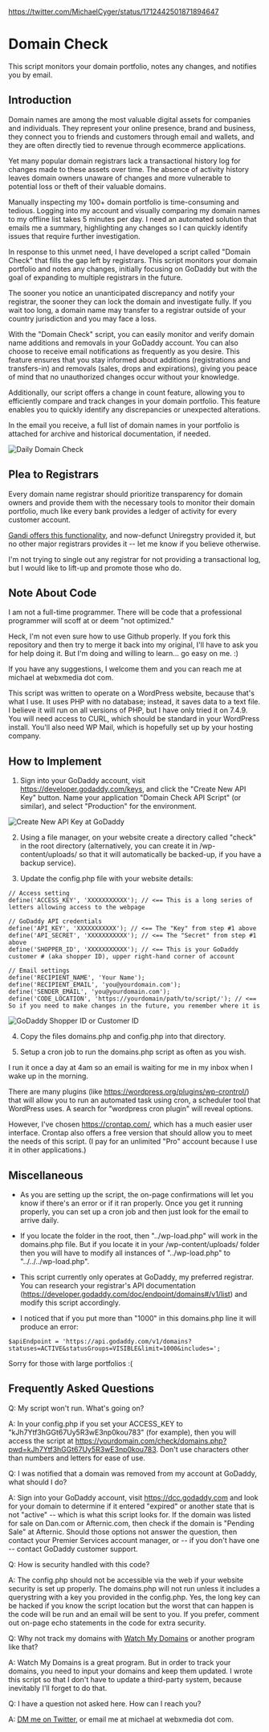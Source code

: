 https://twitter.com/MichaelCyger/status/1712442501871894647

# Domain Check
This script monitors your domain portfolio, notes any changes, and notifies you by email.

## Introduction
Domain names are among the most valuable digital assets for companies and individuals. They represent your online presence, brand and business, they connect you to friends and customers through email and wallets, and they are often directly tied to revenue through ecommerce applications.

Yet many popular domain registrars lack a transactional history log for changes made to these assets over time. The absence of activity history leaves domain owners unaware of changes and more vulnerable to potential loss or theft of their valuable domains.

Manually inspecting my 100+ domain portfolio is time-consuming and tedious. Logging into my account and visually comparing my domain names to my offline list takes 5 minutes per day. I need an automated solution that emails me a summary, highlighting any changes so I can quickly identify issues that require further investigation.

In response to this unmet need, I have developed a script called "Domain Check" that fills the gap left by registrars. This script monitors your domain portfolio and notes any changes, initially focusing on GoDaddy but with the goal of expanding to multiple registrars in the future.

The sooner you notice an unanticipated discrepancy and notify your registrar, the sooner they can lock the domain and investigate fully. If you wait too long, a domain name may transfer to a registrar outside of your country jurisdiction and you may face a loss.

With the "Domain Check" script, you can easily monitor and verify domain name additions and removals in your GoDaddy account. You can also choose to receive email notifications as frequently as you desire. This feature ensures that you stay informed about additions (registrations and transfers-in) and removals (sales, drops and expirations), giving you peace of mind that no unauthorized changes occur without your knowledge.

Additionally, our script offers a change in count feature, allowing you to efficiently compare and track changes in your domain portfolio. This feature enables you to quickly identify any discrepancies or unexpected alterations.

In the email you receive, a full list of domain names in your portfolio is attached for archive and historical documentation, if needed.

![Daily Domain Check](https://github.com/MichaelCyger/Domain-Check/assets/121400468/7284f9b7-576f-4016-b34f-b43ec7c2cfbe)


## Plea to Registrars

Every domain name registrar should prioritize transparency for domain owners and provide them with the necessary tools to monitor their domain portfolio, much like every bank provides a ledger of activity for every customer account.

[Gandi offers this functionality](https://docs.gandi.net/en/domain_names/common_operations/activity.html), and now-defunct Uniregstry provided it, but no other major registrars provides it -- let me know if you believe otherwise.

I'm not trying to single out any registrar for not providing a transactional log, but I would like to lift-up and promote those who do.

## Note About Code

I am not a full-time programmer. There will be code that a professional programmer will scoff at or deem "not optimized."

Heck, I'm not even sure how to use Github properly. If you fork this repository and then try to merge it back into my original, I'll have to ask you for help doing it. But I'm doing and willing to learn... go easy on me. :)

If you have any suggestions, I welcome them and you can reach me at michael at webxmedia dot com.

This script was written to operate on a WordPress website, because that's what I use. It uses PHP with no database; instead, it saves data to a text file. I believe it will run on all versions of PHP, but I have only tried it on 7.4.9. You will need access to CURL, which should be standard in your WordPress install. You'll also need WP Mail, which is hopefully set up by your hosting company.

## How to Implement

1. Sign into your GoDaddy account, visit https://developer.godaddy.com/keys, and click the "Create New API Key" button. Name your application "Domain Check API Script" (or similar), and select "Production" for the environment.

![Create New API Key at GoDaddy](https://github.com/MichaelCyger/Domain-Check/assets/121400468/556dbd08-38cd-4b35-bec0-2846ff90e293)

2. Using a file manager, on your website create a directory called "check" in the root directory (alternatively, you can create it in /wp-content/uploads/ so that it will automatically be backed-up, if you have a backup service).

3. Update the config.php file with your website details:

```
// Access setting
define('ACCESS_KEY', 'XXXXXXXXXXX'); // <== This is a long series of letters allowing access to the webpage

// GoDaddy API credentials
define('API_KEY', 'XXXXXXXXXXX'); // <== The "Key" from step #1 above
define('API_SECRET', 'XXXXXXXXXXX'); // <== The "Secret" from step #1 above
define('SHOPPER_ID', 'XXXXXXXXXXX'); // <== This is your GoDaddy customer # (aka shopper ID), upper right-hand corner of account

// Email settings
define('RECIPIENT_NAME', 'Your Name');
define('RECIPIENT_EMAIL', 'you@yourdomain.com');
define('SENDER_EMAIL', 'you@yourdomain.com');
define('CODE_LOCATION', 'https://yourdomain/path/to/script/'); // <== So if you need to make changes in the future, you remember where it is
```

![GoDaddy Shopper ID or Customer ID](https://github.com/MichaelCyger/Domain-Check/assets/121400468/6f1c2268-8a52-4d94-bd91-9ee5d90dbba6)

4. Copy the files domains.php and config.php into that directory.

5. Setup a cron job to run the domains.php script as often as you wish.

I run it once a day at 4am so an email is waiting for me in my inbox when I wake up in the morning.

There are many plugins (like https://wordpress.org/plugins/wp-crontrol/) that will allow you to run an automated task using cron, a scheduler tool that WordPress uses. A search for "wordpress cron plugin" will reveal options.

However, I've chosen https://crontap.com/, which has a much easier user interface. Crontap also offers a free version that should allow you to meet the needs of this script. (I pay for an unlimited "Pro" account because I use it in other applications.)

## Miscellaneous

* As you are setting up the script, the on-page confirmations will let you know if there's an error or if it ran properly. Once you get it running properly, you can set up a cron job and then just look for the email to arrive daily.

* If you locate the folder in the root, then "../wp-load.php" will work in the domains.php file. But if you locate it in your /wp-content/uploads/ folder then you will have to modify all instances of "../wp-load.php" to "../../../wp-load.php".

* This script currently only operates at GoDaddy, my preferred registrar. You can research your registrar's API documentation (https://developer.godaddy.com/doc/endpoint/domains#/v1/list) and modify this script accordingly.

* I noticed that if you put more than "1000" in this domains.php line it will produce an error:
```
$apiEndpoint = 'https://api.godaddy.com/v1/domains?statuses=ACTIVE&statusGroups=VISIBLE&limit=1000&includes=';
```

Sorry for those with large portfolios :(

## Frequently Asked Questions

Q: My script won't run. What's going on?

A: In your config.php if you set your ACCESS_KEY to "kJh7Ytf3hGGt67Uy5R3wE3np0kou783" (for example), then you will access the script at https://yourdomain.com/check/domains.php?pwd=kJh7Ytf3hGGt67Uy5R3wE3np0kou783. Don't use characters other than numbers and letters for ease of use.

Q: I was notified that a domain was removed from my account at GoDaddy, what should I do?

A: Sign into your GoDaddy account, visit https://dcc.godaddy.com and look for your domain to determine if it entered "expired" or another state that is not "active" -- which is what this script looks for. If the domain was listed for sale on Dan.com or Afternic.com, then check if the domain is "Pending Sale" at Afternic. Should those options not answer the question, then contact your Premier Services account manager, or -- if you don't have one -- contact GoDaddy customer support.

Q: How is security handled with this code?

A: The config.php should not be accessible via the web if your website security is set up properly. The domains.php will not run unless it includes a querystring with a key you provided in the config.php. Yes, the long key can be hacked if you know the script location but the worst that can happen is the code will be run and an email will be sent to you. If you prefer, comment out on-page echo statements in the code for extra security.

Q: Why not track my domains with [Watch My Domains](https://domainpunch.com/wmdpro/) or another program like that?

A: Watch My Domains is a great program. But in order to track your domains, you need to input your domains and keep them updated. I wrote this script so that I don't have to update a third-party system, because inevitably I'll forget to do that.

Q: I have a question not asked here. How can I reach you?

A: [DM me on Twitter](https://twitter.com/messages/84946341-84946341), or email me at michael at webxmedia dot com.
